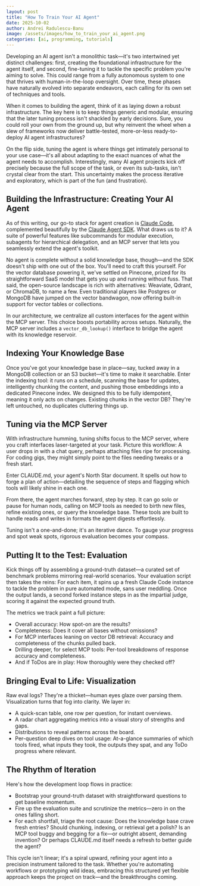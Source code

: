 ```yaml
---
layout: post
title: "How To Train Your AI Agent"
date: 2025-10-02
author: Andrei Radulescu-Banu
image: /assets/images/how_to_train_your_ai_agent.png
categories: [ai, programming, tutorials]
---
```


Developing an AI agent isn't a monolithic task—it's two intertwined yet distinct challenges: first, creating the foundational infrastructure for the agent itself, and second, fine-tuning it to tackle the specific problem you're aiming to solve. This could range from a fully autonomous system to one that thrives with human-in-the-loop oversight. Over time, these phases have naturally evolved into separate endeavors, each calling for its own set of techniques and tools.

When it comes to building the agent, think of it as laying down a robust infrastructure. The key here is to keep things generic and modular, ensuring that the later tuning process isn't shackled by early decisions. Sure, you could roll your own from the ground up, but why reinvent the wheel when a slew of frameworks now deliver battle-tested, more-or-less ready-to-deploy AI agent infrastructures?

On the flip side, tuning the agent is where things get intimately personal to your use case—it's all about adapting to the exact nuances of what the agent needs to accomplish. Interestingly, many AI agent projects kick off precisely because the full scope of the task, or even its sub-tasks, isn't crystal clear from the start. This uncertainty makes the process iterative and exploratory, which is part of the fun (and frustration).

## Building the Infrastructure: Creating Your AI Agent

As of this writing, our go-to stack for agent creation is [Claude Code](https://docs.claude.com/en/docs/claude-code/overview), complemented beautifully by the [Claude Agent SDK](https://www.anthropic.com/engineering/building-agents-with-the-claude-agent-sdk). What draws us to it? A suite of powerful features like subcommands for modular execution, subagents for hierarchical delegation, and an MCP server that lets you seamlessly extend the agent's toolkit.

No agent is complete without a solid knowledge base, though—and the SDK doesn't ship with one out of the box. You'll need to craft this yourself. For the vector database powering it, we've settled on Pinecone, prized for its straightforward SaaS model that gets you up and running without fuss. That said, the open-source landscape is rich with alternatives: Weaviate, Qdrant, or ChromaDB, to name a few. Even traditional players like Postgres or MongoDB have jumped on the vector bandwagon, now offering built-in support for vector tables or collections.

In our architecture, we centralize all custom interfaces for the agent within the MCP server. This choice boosts portability across setups. Naturally, the MCP server includes a `vector_db_lookup()` interface to bridge the agent with its knowledge reservoir.

## Indexing Your Knowledge Base

Once you've got your knowledge base in place—say, tucked away in a MongoDB collection or an S3 bucket—it's time to make it searchable. Enter the indexing tool: it runs on a schedule, scanning the base for updates, intelligently chunking the content, and pushing those embeddings into a dedicated Pinecone index. We designed this to be fully idempotent, meaning it only acts on changes. Existing chunks in the vector DB? They're left untouched, no duplicates cluttering things up.

## Tuning via the MCP Server

With infrastructure humming, tuning shifts focus to the MCP server, where you craft interfaces laser-targeted at your task. Picture this workflow: A user drops in with a chat query, perhaps attaching files ripe for processing. For coding gigs, they might simply point to the files needing tweaks or a fresh start.

Enter CLAUDE.md, your agent's North Star document. It spells out how to forge a plan of action—detailing the sequence of steps and flagging which tools will likely shine in each one.

From there, the agent marches forward, step by step. It can go solo or pause for human nods, calling on MCP tools as needed to birth new files, refine existing ones, or query the knowledge base. These tools are built to handle reads and writes in formats the agent digests effortlessly.

Tuning isn't a one-and-done; it's an iterative dance. To gauge your progress and spot weak spots, rigorous evaluation becomes your compass.

## Putting It to the Test: Evaluation

Kick things off by assembling a ground-truth dataset—a curated set of benchmark problems mirroring real-world scenarios. Your evaluation script then takes the reins: For each item, it spins up a fresh Claude Code instance to tackle the problem in pure automated mode, sans user meddling. Once the output lands, a second forked instance steps in as the impartial judge, scoring it against the expected ground truth.

The metrics we track paint a full picture:
- Overall accuracy: How spot-on are the results?
- Completeness: Does it cover all bases without omissions?
- For MCP interfaces leaning on vector DB retrieval: Accuracy and completeness of the chunks pulled back.
- Drilling deeper, for select MCP tools: Per-tool breakdowns of response accuracy and completeness.
- And if ToDos are in play: How thoroughly were they checked off?

## Bringing Eval to Life: Visualization

Raw eval logs? They're a thicket—human eyes glaze over parsing them. Visualization turns that fog into clarity. We layer in:
- A quick-scan table, one row per question, for instant overviews.
- A radar chart aggregating metrics into a visual story of strengths and gaps.
- Distributions to reveal patterns across the board.
- Per-question deep dives on tool usage: At-a-glance summaries of which tools fired, what inputs they took, the outputs they spat, and any ToDo progress where relevant.

## The Rhythm of Iteration

Here's how the development loop flows in practice:
- Bootstrap your ground-truth dataset with straightforward questions to get baseline momentum.
- Fire up the evaluation suite and scrutinize the metrics—zero in on the ones falling short.
- For each shortfall, triage the root cause: Does the knowledge base crave fresh entries? Should chunking, indexing, or retrieval get a polish? Is an MCP tool buggy and begging for a fix—or outright absent, demanding invention? Or perhaps CLAUDE.md itself needs a refresh to better guide the agent?

This cycle isn't linear; it's a spiral upward, refining your agent into a precision instrument tailored to the task. Whether you're automating workflows or prototyping wild ideas, embracing this structured yet flexible approach keeps the project on track—and the breakthroughs coming.